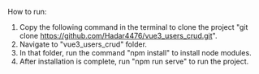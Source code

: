 How to run:

1. Copy the following command in the terminal to clone the project "git clone https://github.com/Hadar4476/vue3_users_crud.git".
2. Navigate to "vue3_users_crud" folder.
3. In that folder, run the command "npm install" to install node modules.
4. After installation is complete, run "npm run serve" to run the project.
